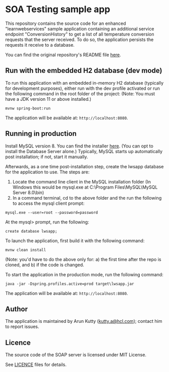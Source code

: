 # SOA Testing sample app

This repository contains the source code for an enhanced "learnwebservices" sample application containing an additional service endpoint "ConversionHistory" to get a list of all temperature conversion requests that the server received. To do so, the application persists the requests it receive to a database.

You can find the original repository's README file [here](./README-original-repo.md).

## Run with the embedded H2 database (dev mode)

To run this application with an embedded in-memory H2 database (typically for development purposes), either run with the dev profile activated or run the following command in the root folder of the project: 
(Note: You must have a JDK version 11 or above installed.)

```shell
mvnw spring-boot:run
```

The application will be available at: `http://localhost:8080`.

## Running in production

Install MySQL version 8. You can find the installer [here](https://dev.mysql.com/downloads/installer/).
(You can opt to install the Database Server alone.)
Typically, MySQL starts up automatically post installation; if not, start it manually.

Afterwards, as a one time post-installation step, create the lwsapp database for the application to use. The steps are:
1) Locate the command line client in the  MySQL installation folder (In Windows this would be mysql.exe at C:\Program Files\MySQL\MySQL Server 8.0\bin)
2) In a command terminal, cd to the above folder and the run the following to access the mysql client prompt: 

```shell
mysql.exe --user=root --password=password
```
At the mysql> prompt, run the following: 

```shell
create database lwsapp;
```

To launch the application, first build it with the following command: 

```shell
mvnw clean install
```

(Note: you'd have to do the above only for: a) the first time after the repo is cloned, and b) if the code is changed.

To start the application in the production mode, run the following command: 

```shell
java -jar -Dspring.profiles.active=prod target\lwsapp.jar
```

The application will be available at: `http://localhost:8080`.

## Author

The application is maintained by Arun Kutty (kutty.a@hcl.com); contact him to report issues.

## Licence

The source code of the SOAP server is licensed under MIT License.

See [LICENCE](LICENCE) files for details.
